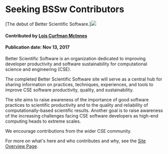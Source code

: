 # Seeking BSSw Contributors

[The debut of Better Scientific Software.]<img src='https://github.com/betterscientificsoftware/images/raw/master/BSSwResourceTopics.png' />

#### Contributed by [Lois Curfman McInnes](https://github.com/curfman "Lois Curfman McInnes GitHub Profile")

#### Publication date: Nov 13, 2017

Better Scientific Software is an organization dedicated to improving developer productivity and software sustainability for computational science and engineering (CSE).

The completed Better Scientific Software site will serve as a central hub for sharing information on practices, techniques, experiences, and tools to improve CSE software productivity, quality, and sustainability.

The site aims to raise awareness of the importance of good software practices to scientific productivity and to the quality and reliability of computationally-based scientific results. Another goal is to raise awareness of the increasing challenges facing CSE software developers as high-end computing heads to extreme scales.

We encourage contributions from the wider CSE community.

For more on what's here and who contributes and why, see the [Site Overview Page](../../Site/SiteOverview.md).

<!---
Publish: Yes
Categories: collaboration
Topics: discussion forums, Q&A sites
Tags: bssw-blog-article
Level: 2
Prerequisites: default
Aggregate: none
--->
